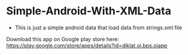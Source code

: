 # Simple-Android-With-XML-Data

* This is just a simple android data that load data from strings.xml file

Download this app on Google play store here: https://play.google.com/store/apps/details?id=diklat.oi.bps.oiapp
